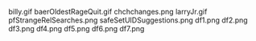 billy.gif
baerOldestRageQuit.gif
chchchanges.png
larryJr.gif
pfStrangeRelSearches.png
safeSetUIDSuggestions.png
df1.png
df2.png
df3.png
df4.png
df5.png
df6.png
df7.png
